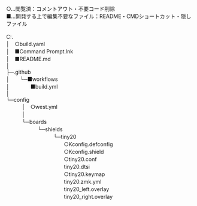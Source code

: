 ○...閲覧済：コメントアウト・不要コード削除<br>
■...開発する上で編集不要なファイル：README・CMDショートカット・隠しファイル<br>
<br>
C:.<br>
│　○build.yaml<br>
│　■Command Prompt.lnk<br>
│　■README.md<br>
│<br>
├─.github<br>
│　　└─■workflows<br>
│　　　　■build.yml<br>
│<br>
└─config<br>
　　　│　○west.yml<br>
　　　│<br>
　　　└─boards<br>
　　　　　　└─shields<br>
　　　　　　　　　└─tiny20<br>
　　　　　　　　　　　○Kconfig.defconfig<br>
　　　　　　　　　　　○Kconfig.shield<br>
　　　　　　　　　　　○tiny20.conf<br>
　　　　　　　　　　　tiny20.dtsi<br>
　　　　　　　　　　　○tiny20.keymap<br>
　　　　　　　　　　　tiny20.zmk.yml<br>
　　　　　　　　　　　tiny20_left.overlay<br>
　　　　　　　　　　　tiny20_right.overlay<br>
